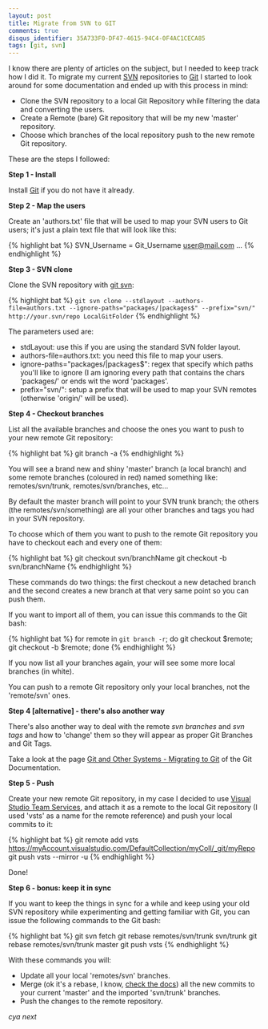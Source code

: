 ```yaml
---
layout: post
title: Migrate from SVN to GIT
comments: true
disqus_identifier: 35A733F0-DF47-4615-94C4-0F4AC1CECA85
tags: [git, svn]
---
```


I know there are plenty of articles on the subject, but I needed to keep track how I did it. To migrate my current [SVN](https://subversion.apache.org/) repositories to [Git](https://git-scm.com) I started to look around for some documentation and ended up with this process in mind:

- Clone the SVN repository to a local Git Repository while filtering the data and converting the users.
- Create a Remote (bare) Git repository that will be my new 'master' repository.
- Choose which branches of the local repository push to the new remote Git repository.

These are the steps I followed:

**Step 1 - Install**

Install [Git](https://git-scm.com/) if you do not have it already.

**Step 2 - Map the users**

Create an 'authors.txt' file that will be used to map your SVN users to Git users; it's just a plain text file that will look like this:

{% highlight bat %}
SVN_Username = Git_Username <user@mail.com>
...
{% endhighlight %}

**Step 3 - SVN clone**

Clone the SVN repository with [git svn](https://git-scm.com/docs/git-svn):

{% highlight bat %}
```git svn clone --stdlayout --authors-file=authors.txt --ignore-paths="packages/|packages$" --prefix="svn/" http://your.svn/repo LocalGitFolder```
{% endhighlight %}

The parameters used are:

- stdLayout: use this if you are using the standard SVN folder layout.
- authors-file=authors.txt: you need this file to map your users.
- ignore-paths="packages/|packages$": regex that specify which paths you'll like to ignore (I am ignoring every path that contains the chars 'packages/' or ends wit the word 'packages'. 
- prefix="svn/": setup a prefix that will be used to map your SVN remotes (otherwise 'origin/' will be used).

**Step 4 - Checkout branches**

List all the available branches and choose the ones you want to push to your new remote Git repository:

{% highlight bat %}
git branch -a
{% endhighlight %}

You will see a brand new and shiny 'master' branch (a local branch) and some remote branches (coloured in red) named something like: remotes/svn/trunk, remotes/svn/branches, etc...

By default the master branch will point to your SVN trunk branch; the others (the remotes/svn/something) are all your other branches and tags you had in your SVN repository. 

To choose which of them you want to push to the remote Git repository you have to checkout each and every one of them:

{% highlight bat %}
git checkout svn/branchName
git checkout -b svn/branchName 
{% endhighlight %}

These commands do two things: the first checkout a new detached branch and the second creates a new branch at that very same point so you can push them.

If you want to import all of them, you can issue this commands to the Git bash:

{% highlight bat %}
for remote in `git branch -r`; do git checkout $remote; git checkout -b $remote; done
{% endhighlight %}

If you now list all your branches again, your will see some more local branches (in white).

You can push to a remote Git repository only your local branches, not the 'remote/svn' ones.

**Step 4 [alternative] - there's also another way**

There's also another way to deal with the remote _svn branches_ and _svn tags_ and how to 'change' them so they will appear as proper Git Branches and Git Tags.

Take a look at the page [Git and Other Systems - Migrating to Git](https://git-scm.com/book/it/v2/Git-and-Other-Systems-Migrating-to-Git) of the Git Documentation.  

**Step 5 - Push**

Create your new remote Git repository, in my case I decided to use [Visual Studio Team Services](https://www.visualstudio.com/products/visual-studio-team-services-vs.aspx),  and attach it as a remote to the local Git repository (I used 'vsts' as a name for the remote reference) and push your local commits to it: 

{% highlight bat %}
git remote add vsts https://myAccount.visualstudio.com/DefaultCollection/myColl/_git/myRepo
git push vsts --mirror -u 
{% endhighlight %}

Done!

**Step 6 - bonus: keep it in sync**

If you want to keep the things in sync for a while and keep using your old SVN repository while experimenting and getting familiar with Git, you can issue the following commands to the Git bash:

{% highlight bat %}
git svn fetch
git rebase remotes/svn/trunk svn/trunk
git rebase remotes/svn/trunk master
git push vsts
{% endhighlight %}

With these commands you will:

- Update all your local 'remotes/svn' branches.
- Merge (ok it's a rebase, I know, [check the docs](https://git-scm.com/docs/git-rebase)) all the new commits to your current 'master' and the imported 'svn/trunk' branches.
- Push the changes to the remote repository.

_cya next_
